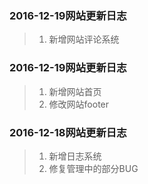 ### 2016-12-19网站更新日志
>1. 新增网站评论系统

### 2016-12-19网站更新日志
>1. 新增网站首页
>2. 修改网站footer

### 2016-12-18网站更新日志
>1. 新增日志系统
>2. 修复管理中的部分BUG

